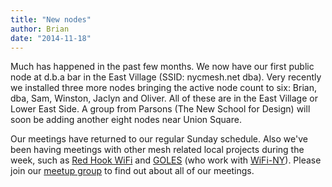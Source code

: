 ```yaml
---
title: "New nodes"
author: Brian
date: "2014-11-18"
---
```


Much has happened in the past few months. We now have our first public node at d.b.a bar in the East Village (SSID: nycmesh.net dba). Very recently we installed three more nodes bringing the active node count to six: Brian, dba, Sam, Winston, Jaclyn and Oliver. All of these are in the East Village or Lower East Side. A group from Parsons (The New School for Design) will soon be adding another eight nodes near Union Square.

Our meetings have returned to our regular Sunday schedule. Also we've been having meetings with other mesh related local projects during the week, such as [Red Hook WiFi](http://rhicenter.org/redhookwifi/) and [GOLES](http://goles.org/) (who work with [WiFi-NY](https://wifiny.net/)). Please join our [meetup group](http://www.meetup.com/nycmesh/) to find out about all of our meetings.
